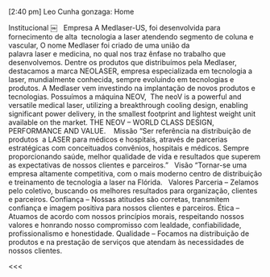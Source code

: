 [2:40 pm] Leo Cunha gonzaga: Home

Institucional
￼
 
Empresa
A Medlaser-US, foi desenvolvida para fornecimento de alta  tecnologia a laser atendendo segmento de coluna e vascular,
O nome Medlaser foi criado de uma união da palavra laser e medicina, no qual nos traz ênfase no trabalho que desenvolvemos.
Dentre os produtos que distribuímos pela Medlaser, destacamos a marca NEOLASER, empresa especializada em tecnologia a laser, mundialmente conhecida, sempre evoluindo em tecnologias e produtos.
A Medlaser vem investindo na implantação de novos produtos e tecnologias.
Possuímos a máquina NEOV,  The neoV is a powerful and versatile medical laser, utilizing a breakthrough cooling design, enabling significant power delivery, in the smallest footprint and lightest weight unit available on the market.
THE NEOV – WORLD CLASS DESIGN, PERFORMANCE AND VALUE. 
 
Missão
“Ser referência na distribuição de produtos  a LASER para médicos e hospitais, através de parcerias estratégicas com conceituados convênios, hospitais e médicos. Sempre proporcionando saúde, melhor qualidade de vida e resultados que superem as expectativas de nossos clientes e parceiros.”
 
Visão
“Tornar-se uma empresa altamente competitiva, com o mais moderno centro de distribuição e treinamento de tecnologia a laser na Flórida.
 
Valores
Parceria – Zelamos pelo coletivo, buscando os melhores resultados para organização, clientes e parceiros.
Confiança – Nossas atitudes são corretas, transmitem confiança e imagem positiva para nossos clientes e parceiros.
Ética – Atuamos de acordo com nossos princípios morais, respeitando nossos valores e honrando nosso compromisso com lealdade, confiabilidade, profissionalismo e honestidade.
Qualidade – Focamos na distribuição de produtos e na prestação de serviços que atendam às necessidades de nossos clientes.

 <<< 
